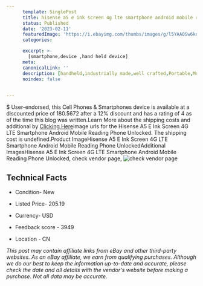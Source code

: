 ```yaml
---
      template: SinglePost
      title: hisense a5 e ink screen 4g lte smartphone android mobile reading phone unlocked
      status: Published
      date: '2023-02-11'
      featuredImage: 'https://i.ebayimg.com/thumbs/images/g/l5YAAOSw6kdgdPJC/s-l225.jpg'
      categories: 

      excerpt: >-
        [smartphone,device ,hand held device]
      meta:
      canonicalLink: ''
      description: [handheld,industrially made,well crafted,Portable,Mobile,Compact,Convenient,Lightweight,Maneuverable,Man-portable,Miniature,Carriable,Hand-held,Light,Holdable,Transportable,Mobile device,Pocket-sized,On-the-go,Wireless,Cordless,Compact size,Convenient size, smartphone,device ,hand held device]
      noindex: false

        
---
```

$
    User-endorsed, this Cell Phones & Smartphones device is available at a discounted price of 180.5672 after a 12% discount and has a rating of 4 as of the time this blog was written.Learn More about the shipping costs and additional by [Clicking Here](https://www.ebay.com/itm/324574060075?hash=item4b921f1e2b%3Ag%3Al5YAAOSw6kdgdPJC&mkevt=1&mkcid=1&mkrid=711-53200-19255-0&campid=%253CePNCampaignId%253E&customid=%253CreferenceId%253E&toolid=10049)image urls for the Hisense A5 E Ink Screen 4G LTE Smartphone Android Mobile Reading Phone Unlocked. The shipping cost is undefined.Product ImageHisense A5 E Ink Screen 4G LTE Smartphone Android Mobile Reading Phone UnlockedAdditional ImagesHisense A5 E Ink Screen 4G LTE Smartphone Android Mobile Reading Phone Unlocked, check vendor page, ![check vendor page](https://origin-galleryplus.ebayimg.com/ws/web/324574060075_2_0_1/225x225.jpg,https://origin-galleryplus.ebayimg.com/ws/web/324574060075_3_0_1/225x225.jpg,https://origin-galleryplus.ebayimg.com/ws/web/324574060075_4_0_1/225x225.jpg,https://origin-galleryplus.ebayimg.com/ws/web/324574060075_5_0_1/225x225.jpg,https://origin-galleryplus.ebayimg.com/ws/web/324574060075_6_0_1/225x225.jpg,https://origin-galleryplus.ebayimg.com/ws/web/324574060075_7_0_1/225x225.jpg,https://origin-galleryplus.ebayimg.com/ws/web/324574060075_8_0_1/225x225.jpg,https://origin-galleryplus.ebayimg.com/ws/web/324574060075_9_0_1/225x225.jpg,https://origin-galleryplus.ebayimg.com/ws/web/324574060075_10_0_1/225x225.jpg,https://origin-galleryplus.ebayimg.com/ws/web/324574060075_11_0_1/225x225.jpg,https://origin-galleryplus.ebayimg.com/ws/web/324574060075_12_0_1/225x225.jpg)
    
    

 ## Technical Facts 



     
      

 - Condition- New 


      

 - Listed Price- 205.19 


      

 - Currency- USD 


      

 - Feedback score - 3949 


      

 - Location - CN 


      
      

 *_This post may contain affiliate links from eBay and other third-party websites. As an eBay affiliate, we earn from qualifying purchases. Although we do our best to keep the information up-to-date and accurate, please check the date and all details with the vendor's website before making a purchase. Not all data may be accurate._*



    
    
    
    
    